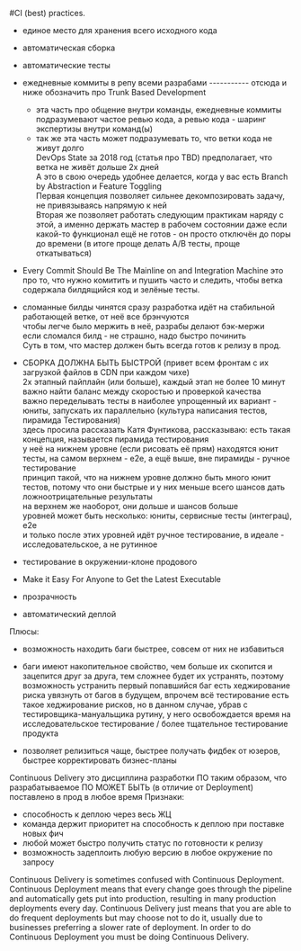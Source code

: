 #CI (best) practices.

* единое место для хранения всего исходного кода

* автоматическая сборка

* автоматические тесты

* ежедневные коммиты в репу всеми разрабами ----------- отсюда и ниже обозначить про Trunk Based Development<br>
    * эта часть про общение внутри команды, ежедневные коммиты подразумевают частое ревью кода, а ревью кода -
        шаринг экспертизы внутри команд(ы)<br>
    *  так же эта часть может подразумевать то, что ветки кода не живут долго<br>
        DevOps State за 2018 год (статья про TBD) предполагает, что ветка не живёт дольше 2х дней<br>
        А это в свою очередь удобнее делается, когда у вас есть Branch by Abstraction и Feature Toggling<br>
        Первая концепция позволяет сильнее декомпозировать задачу, не привязываясь напрямую к ней<br>
        Вторая же позволяет работать следующим практикам наряду с этой, а именно держать мастер в рабочем состоянии
        даже если какой-то функционал ещё не готов - он просто отключён до поры до времени (в итоге проще делать A/B тесты, проще откатываться)

* Every Commit Should Be The Mainline on and Integration Machine
	это про то, что нужно комитить и пушить часто и следить, чтобы ветка содержала билдящийся код и зелёные тесты.<br> 

* сломанные билды чинятся сразу
	разработка идёт на стабильной работающей ветке, от неё все брэнчуются<br>
	чтобы легче было мержить в неё, разрабы делают бэк-мержи<br>
	если сломался билд - не страшно, надо быстро починить<br>
    Суть в том, что мастер должен быть всегда готов к релизу в прод.<br>

* СБОРКА ДОЛЖНА БЫТЬ БЫСТРОЙ (привет всем фронтам с их загрузкой файлов в CDN при каждом чихе)<br>
	2х этапный пайплайн (или больше), каждый этап не более 10 минут<br>
	важно найти баланс между скоростью и проверкой качества<br>
	важно переделывать тесты в наиболее упрощенный их вариант - юниты, запускать их параллельно (культура написания тестов, пирамида Тестирования)<br>
    здесь просила рассказать Катя Фунтикова, рассказываю: есть такая концепция, называется пирамида тестирования<br>
    у неё на нижнем уровне (если рисовать её прям) находятся юнит тесты, на самом верхнем - е2е, а ещё выше, вне пирамиды - ручное тестирование<br>
    принцип такой, что на нижнем уровне должно быть много юнит тестов, потому что они быстрые и у них меньше всего шансов дать ложноотрицательные результаты<br>
    на верхнем же наоборот, они дольше и шансов больше<br>
    уровней может быть несколько: юниты, сервисные тесты (интеграц), е2е<br>
    и только после этих уровней идёт ручное тестирование, в идеале - исследовательское, а не рутинное<br>

* тестирование в окружении-клоне продового<br>

* Make it Easy For Anyone to Get the Latest Executable<br>

* прозрачность

* автоматический деплой



Плюсы: 

* возможность находить баги быстрее, совсем от них не избавиться

* баги имеют накопительное свойство, чем больше их скопится и зацепится друг за друга, тем сложнее будет их устранять,
	поэтому возможность устранить первый попавшийся баг есть хеджирование риска увязнуть от багов в будущем, впрочем всё тестирование есть такое хеджирование рисков,
	но в данном случае, убрав с тестировщика-мануальщика рутину, у него освобождается время на исследовательское тестирование / более тщательное тестирование продукта

* позволяет релизиться чаще, быстрее получать фидбек от юзеров, быстрее корректировать бизнес-планы


Continuous Delivery это дисциплина разработки ПО таким образом, что разрабатываемое ПО МОЖЕТ БЫТЬ (в отличие от Deployment) поставлено в прод в любое время
Признаки:
* способность к деплою через весь ЖЦ 
* команда держит приоритет на способность к деплою при поставке новых фич
* любой может быстро получить статус по готовности к релизу
* возможность задеплоить любую версию в любое окружение по запросу

Continuous Delivery is sometimes confused with Continuous Deployment. Continuous Deployment means that every change goes through the pipeline and automatically gets put into production, resulting in many production deployments every day. Continuous Delivery just means that you are able to do frequent deployments but may choose not to do it, usually due to businesses preferring a slower rate of deployment. In order to do Continuous Deployment you must be doing Continuous Delivery.


